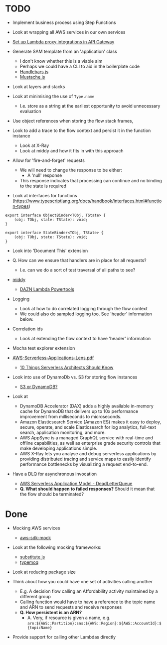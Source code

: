 # TODO

* Implement business process using Step Functions

* Look at wrapping all AWS services in our own services

* [Set up Lambda proxy integrations in API Gateway](https://docs.aws.amazon.com/apigateway/latest/developerguide/set-up-lambda-proxy-integrations.html)

* Generate SAM template from an 'application' class
  * I don't know whether this is a viable aim
  * Perhaps we could have a CLI to aid in the boilerplate code
  * [Handlebars.js](https://handlebarsjs.com/)
  * [Mustache.js](https://github.com/janl/mustache.js)

* Look at layers and stacks

* Look at minimising the use of `Type.name`
  * I.e. store as a string at the earliest opportunity to avoid unnecessary evaluation

* Use object references when storing the flow stack frames, 

* Look to add a trace to the flow context and persist it in the function instance
  * Look at X-Ray
  * Look at middy and how it fits in with this approach

* Allow for 'fire-and-forget' requests
  * We will need to change the response to be either:
    * A 'null' response
  * This response indicates that processing can continue and no binding to the state is required

* Look at interfaces for functions (https://www.typescriptlang.org/docs/handbook/interfaces.html#function-types)
```
export interface ObjectBinder<TObj, TState> {
    (obj: TObj, state: TState): void;
}

export interface StateBinder<TObj, TState> {
    (obj: TObj, state: TState): void;
}
```

* Look into 'Document This' extension

* Q. How can we ensure that handlers are in place for all requests?
  * I.e. can we do a sort of test traversal of all paths to see?

* [middy](https://middy.js.org/)
  * [DAZN Lambda Powertools](https://github.com/getndazn/dazn-lambda-powertools)

* Logging
  * Look at how to do correlated logging through the flow context
  * We could also do sampled logging too. See 'header' information below.

* Correlation ids
  * Look at extending the flow context to have 'header' information

* Mocha test explorer extension

* [AWS-Serverless-Applications-Lens.pdf](https://d1.awsstatic.com/whitepapers/architecture/AWS-Serverless-Applications-Lens.pdf)
  * [10 Things Serverless Architects Should Know](https://aws.amazon.com/blogs/architecture/ten-things-serverless-architects-should-know/)


* Look into use of DynamoDb vs. S3 for storing flow instances
  * [S3 or DynamoDB?](https://serverless.pub/s3-or-dynamodb/)

* Look at
  * DynamoDB Accelerator (DAX) adds a highly available in-memory cache for DynamoDB that delivers up to 10x performance improvement from milliseconds to microseconds.
  * Amazon Elasticsearch Service (Amazon ES) makes it easy to deploy, secure, operate, and scale Elasticsearch for log analytics, full-text search, application monitoring, and more.
  * AWS AppSync is a managed GraphQL service with real-time and offline capabilities, as well as enterprise grade security controls that make developing applications simple. 
  * AWS X-Ray lets you analyse and debug serverless applications by providing distributed tracing and service maps to easily identify performance bottlenecks by visualizing a request end-to-end. 

* Have a DLQ for asynchronous invocation
  * [AWS Serverless Application Model - DeadLetterQueue](https://docs.aws.amazon.com/serverless-application-model/latest/developerguide/sam-property-function-deadletterqueue.html)
  * __Q. What should happen to failed responses?__ Should it mean that the flow should be terminated?

# Done

* Mocking AWS services
  * [aws-sdk-mock](https://github.com/dwyl/aws-sdk-mock)

* Look at the following mocking frameworks:
  * [substitute.js](https://github.com/ffMathy/FluffySpoon.JavaScript.Testing.Faking)
  * [typemoq](https://github.com/florinn/typemoq)

* Look at reducing package size

* Think about how you could have one set of activities calling another
  * E.g. A decision flow calling an Affordability activity maintained by a different group
  * Calling function would have to have a reference to the topic name and ARN to send requests and receive responses
  * __Q. How persistent is an ARN?__
    * A. Very, if resource is given a name, e.g. `arn:${AWS::Partition}:sns:${AWS::Region}:${AWS::AccountId}:${topicName}`

* Provide support for calling other Lambdas directly
